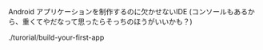 Android アプリケーションを制作するのに欠かせないIDE
(コンソールもあるから、重くてやだなって思ったらそっちのほうがいいかも？)

<div class="toctree" markdown="1" maxdepth="2" glob="" titlesonly="">

./turorial/build-your-first-app

</div>
